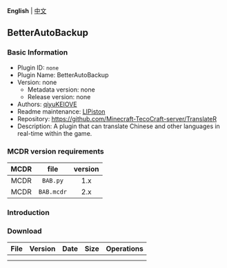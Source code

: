 **English** | [中文](readme-zh_cn.md)

## BetterAutoBackup

### Basic Information

- Plugin ID: `none`
- Plugin Name: BetterAutoBackup
- Version: none
  - Metadata version: none
  - Release version: none
- Authors: [qiyuKEIOVE](https://github.com/qiyuKEIOVE)
- Readme maintenance: [LIPiston](https://github.com/LIPiston)
- Repository: https://github.com/Minecraft-TecoCraft-server/TranslateR
- Description: A plugin that can translate Chinese and other languages in real-time within the game.


### MCDR version requirements

| MCDR | file | version |
| :---: | :---: | :---: |
| MCDR | `BAB.py` | 1.x |
| MCDR | `BAB.mcdr` | 2.x |


### Introduction

### Download

| File | Version | Date | Size | Operations |
| :---: | :---: | :---: | :---: | :---: |
| | | | | |
| | | | | | 
